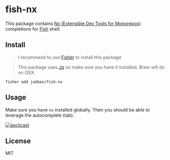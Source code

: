 # fish-nx

This package contains [Nx (Extensible Dev Tools for Monorepos)](https://nx.dev) completions for [Fish](https://github.com/fish-shell/fish-shell) shell.

## Install

> I recommend to use [Fisher](https://github.com/jorgebucaran/fisher) to install this package

> This package uses [Jq](https://stedolan.github.io/jq/) so make sure you have it installed. Brew will do on OSX.

```
fisher add jukben/fish-nx
```

## Usage

Make sure you have `nx` installed globally. Then you should be able to leverage the autocomplete (tab).

[![asciicast](https://asciinema.org/a/nNxqT0rJ8H0MikTbrGNhwHTUz.svg)](https://asciinema.org/a/nNxqT0rJ8H0MikTbrGNhwHTUz)

## License

MIT
